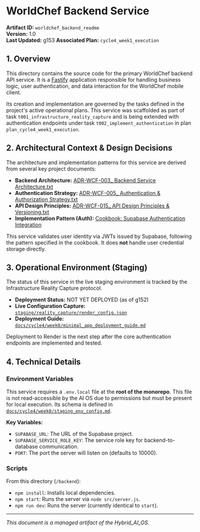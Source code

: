 # WorldChef Backend Service

**Artifact ID:** `worldchef_backend_readme`  
**Version:** 1.0  
**Last Updated:** g153
**Associated Plan:** `cycle4_week1_execution`

## 1. Overview

This directory contains the source code for the primary WorldChef backend API service. It is a [Fastify](https://www.fastify.io/) application responsible for handling business logic, user authentication, and data interaction for the WorldChef mobile client.

Its creation and implementation are governed by the tasks defined in the project's active operational plans. This service was scaffolded as part of task `t001_infrastructure_reality_capture` and is being extended with authentication endpoints under task `t002_implement_authentication` in plan `plan_cycle4_week1_execution`.

## 2. Architectural Context & Design Decisions

The architecture and implementation patterns for this service are derived from several key project documents:

-   **Backend Architecture:** [ADR-WCF-003_ Backend Service Architecture.txt](../../docs/adr/3-ADR-WCF-003_Backend%20Service%20Architecture.txt)
-   **Authentication Strategy:** [ADR-WCF-005_ Authentication & Authorization Strategy.txt](../../docs/adr/5-ADR-WCF-005_%20Authentication%20&%20Authorization%20Strategy.txt)
-   **API Design Principles:** [ADR-WCF-015_ API Design Principles & Versioning.txt](../../docs/adr/14-ADR-WCF-015_%20API%20Design%20Principles%20&%20Versioning.txt)
-   **Implementation Pattern (Auth):** [Cookbook: Supabase Authentication Integration](../../docs/cookbook/supabase_auth_integration_pattern.md)

This service validates user identity via JWTs issued by Supabase, following the pattern specified in the cookbook. It does **not** handle user credential storage directly.

## 3. Operational Environment (Staging)

The status of this service in the live staging environment is tracked by the Infrastructure Reality Capture protocol.

-   **Deployment Status:** NOT YET DEPLOYED (as of g152)
-   **Live Configuration Capture:** [`staging/reality_capture/render_config.json`](../../staging/reality_capture/render_config.json)
-   **Deployment Guide:** [`docs/cycle4/week0/minimal_app_deployment_guide.md`](../../docs/cycle4/week0/minimal_app_deployment_guide.md)

Deployment to Render is the next step after the core authentication endpoints are implemented and tested.

## 4. Technical Details

### Environment Variables

This service requires a `.env.local` file at the **root of the monorepo**. This file is not read-accessible by the AI OS due to permissions but must be present for local execution. Its schema is defined in [`docs/cycle4/week0/staging_env_config.md`](../../docs/cycle4/week0/staging_env_config.md).

**Key Variables:**
- `SUPABASE_URL`: The URL of the Supabase project.
- `SUPABASE_SERVICE_ROLE_KEY`: The service role key for backend-to-database communication.
- `PORT`: The port the server will listen on (defaults to 10000).

### Scripts

From this directory (`/backend`):

-   `npm install`: Installs local dependencies.
-   `npm start`: Runs the server via `node src/server.js`.
-   `npm run dev`: Runs the server (currently identical to `start`).

---
*This document is a managed artifact of the Hybrid_AI_OS.* 